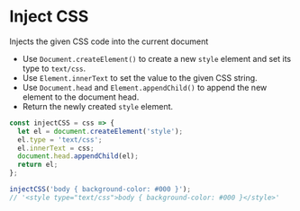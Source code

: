 # Inject CSS

Injects the given CSS code into the current document

* Use `Document.createElement()` to create a new `style` element and set its type to `text/css`.
* Use `Element.innerText` to set the value to the given CSS string.
* Use `Document.head` and `Element.appendChild()` to append the new element to the document head.
* Return the newly created `style` element.

```js
const injectCSS = css => {
  let el = document.createElement('style');
  el.type = 'text/css';
  el.innerText = css;
  document.head.appendChild(el);
  return el;
};
```

```js
injectCSS('body { background-color: #000 }');
// '<style type="text/css">body { background-color: #000 }</style>'
```
